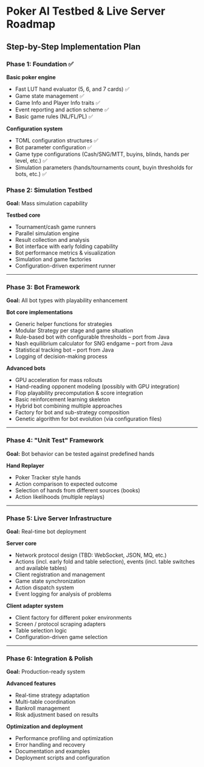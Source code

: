 # Poker AI Testbed & Live Server Roadmap

## Step-by-Step Implementation Plan

### Phase 1: Foundation ✅

**Basic poker engine**
- Fast LUT hand evaluator (5, 6, and 7 cards) ✅
- Game state management ✅
- Game Info and Player Info traits ✅
- Event reporting and action scheme ✅
- Basic game rules (NL/FL/PL) ✅

**Configuration system**
- TOML configuration structures ✅
- Bot parameter configuration ✅
- Game type configurations (Cash/SNG/MTT, buyins, blinds, hands per level, etc.) ✅
- Simulation parameters (hands/tournaments count, buyin thresholds for bots, etc.) ✅

### Phase 2: Simulation Testbed
**Goal:** Mass simulation capability

**Testbed core**
- Tournament/cash game runners
- Parallel simulation engine
- Result collection and analysis
- Bot interface with early folding capability
- Bot performance metrics & visualization
- Simulation and game factories
- Configuration-driven experiment runner

---

### Phase 3: Bot Framework
**Goal:** All bot types with playability enhancement

**Bot core implementations**
- Generic helper functions for strategies
- Modular Strategy per stage and game situation
- Rule-based bot with configurable thresholds – port from Java
- Nash equilibrium calculator for SNG endgame – port from Java
- Statistical tracking bot – port from Java
- Logging of decision-making process

**Advanced bots**
- GPU acceleration for mass rollouts
- Hand-reading opponent modeling (possibly with GPU integration)
- Flop playability precomputation & score integration
- Basic reinforcement learning skeleton
- Hybrid bot combining multiple approaches
- Factory for bot and sub-strategy composition
- Genetic algorithm for bot evolution (via configuration files)

---

### Phase 4: "Unit Test" Framework
**Goal:** Bot behavior can be tested against predefined hands

**Hand Replayer**
- Poker Tracker style hands
- Action comparison to expected outcome
- Selection of hands from different sources (books)
- Action likelihoods (multiple replays)

---

### Phase 5: Live Server Infrastructure
**Goal:** Real-time bot deployment

**Server core**
- Network protocol design (TBD: WebSocket, JSON, MQ, etc.)
- Actions (incl. early fold and table selection), events (incl. table switches and available tables)
- Client registration and management
- Game state synchronization
- Action dispatch system
- Event logging for analysis of problems

**Client adapter system**
- Client factory for different poker environments
- Screen / protocol scraping adapters
- Table selection logic
- Configuration-driven game selection

---

### Phase 6: Integration & Polish
**Goal:** Production-ready system

**Advanced features**
- Real-time strategy adaptation
- Multi-table coordination
- Bankroll management
- Risk adjustment based on results

**Optimization and deployment**
- Performance profiling and optimization
- Error handling and recovery
- Documentation and examples
- Deployment scripts and configuration